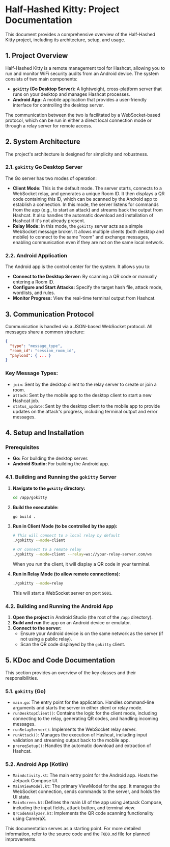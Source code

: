 # Half-Hashed Kitty: Project Documentation

This document provides a comprehensive overview of the Half-Hashed Kitty project, including its architecture, setup, and usage.

## 1. Project Overview

Half-Hashed Kitty is a remote management tool for Hashcat, allowing you to run and monitor WiFi security audits from an Android device. The system consists of two main components:

-   **`gokitty` (Go Desktop Server):** A lightweight, cross-platform server that runs on your desktop and manages Hashcat processes.
-   **Android App:** A mobile application that provides a user-friendly interface for controlling the desktop server.

The communication between the two is facilitated by a WebSocket-based protocol, which can be run in either a direct local connection mode or through a relay server for remote access.

## 2. System Architecture

The project's architecture is designed for simplicity and robustness.

### 2.1. `gokitty` Go Desktop Server

The Go server has two modes of operation:

-   **Client Mode:** This is the default mode. The server starts, connects to a WebSocket relay, and generates a unique Room ID. It then displays a QR code containing this ID, which can be scanned by the Android app to establish a connection. In this mode, the server listens for commands from the app (e.g., to start an attack) and streams back the output from Hashcat. It also handles the automatic download and installation of Hashcat if it's not already present.
-   **Relay Mode:** In this mode, the `gokitty` server acts as a simple WebSocket message broker. It allows multiple clients (both desktop and mobile) to connect to the same "room" and exchange messages, enabling communication even if they are not on the same local network.

### 2.2. Android Application

The Android app is the control center for the system. It allows you to:

-   **Connect to the Desktop Server:** By scanning a QR code or manually entering a Room ID.
-   **Configure and Start Attacks:** Specify the target hash file, attack mode, wordlists, and rules.
-   **Monitor Progress:** View the real-time terminal output from Hashcat.

## 3. Communication Protocol

Communication is handled via a JSON-based WebSocket protocol. All messages share a common structure:

```json
{
  "type": "message_type",
  "room_id": "session_room_id",
  "payload": { ... }
}
```

### Key Message Types:

-   `join`: Sent by the desktop client to the relay server to create or join a room.
-   `attack`: Sent by the mobile app to the desktop client to start a new Hashcat job.
-   `status_update`: Sent by the desktop client to the mobile app to provide updates on the attack's progress, including terminal output and error messages.

## 4. Setup and Installation

### Prerequisites

-   **Go:** For building the desktop server.
-   **Android Studio:** For building the Android app.

### 4.1. Building and Running the `gokitty` Server

1.  **Navigate to the `gokitty` directory:**
    ```bash
    cd /app/gokitty
    ```

2.  **Build the executable:**
    ```bash
    go build .
    ```

3.  **Run in Client Mode (to be controlled by the app):**
    ```bash
    # This will connect to a local relay by default
    ./gokitty --mode=client

    # Or connect to a remote relay
    ./gokitty --mode=client --relay=ws://your-relay-server.com/ws
    ```
    When you run the client, it will display a QR code in your terminal.

4.  **Run in Relay Mode (to allow remote connections):**
    ```bash
    ./gokitty --mode=relay
    ```
    This will start a WebSocket server on port `5001`.

### 4.2. Building and Running the Android App

1.  **Open the project** in Android Studio (the root of the `/app` directory).
2.  **Build and run** the app on an Android device or emulator.
3.  **Connect to the server:**
    -   Ensure your Android device is on the same network as the server (if not using a public relay).
    -   Scan the QR code displayed by the `gokitty` client.

## 5. KDoc and Code Documentation

This section provides an overview of the key classes and their responsibilities.

### 5.1. `gokitty` (Go)

-   `main.go`: The entry point for the application. Handles command-line arguments and starts the server in either client or relay mode.
-   `runDesktopClient()`: Contains the logic for the client mode, including connecting to the relay, generating QR codes, and handling incoming messages.
-   `runRelayServer()`: Implements the WebSocket relay server.
-   `runAttack()`: Manages the execution of Hashcat, including input validation and streaming output back to the mobile app.
-   `prereqSetup()`: Handles the automatic download and extraction of Hashcat.

### 5.2. Android App (Kotlin)

-   `MainActivity.kt`: The main entry point for the Android app. Hosts the Jetpack Compose UI.
-   `MainViewModel.kt`: The primary ViewModel for the app. It manages the WebSocket connection, sends commands to the server, and holds the UI state.
-   `MainScreen.kt`: Defines the main UI of the app using Jetpack Compose, including the input fields, attack button, and terminal view.
-   `QrCodeAnalyzer.kt`: Implements the QR code scanning functionality using CameraX.

This documentation serves as a starting point. For more detailed information, refer to the source code and the `TODO.md` file for planned improvements.